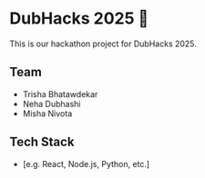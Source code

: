 # DubHacks 2025 🚀

This is our hackathon project for DubHacks 2025.  
## Team
- Trisha Bhatawdekar
- Neha Dubhashi
- Misha Nivota

## Tech Stack
- [e.g. React, Node.js, Python, etc.]